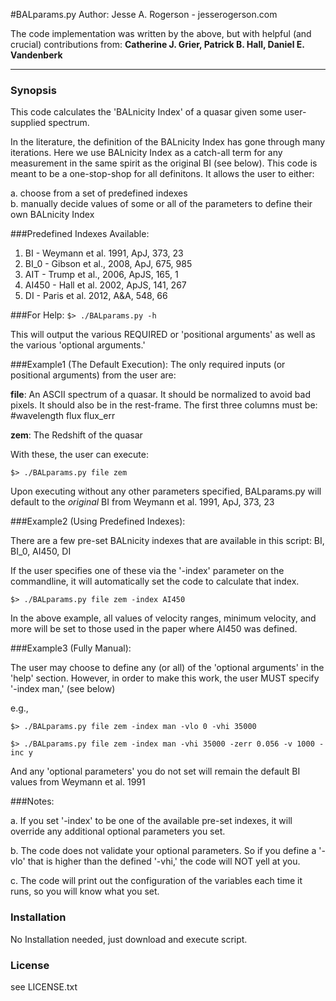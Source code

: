 #BALparams.py
Author: Jesse A. Rogerson - jesserogerson.com

The code implementation was written by the above, but with helpful (and crucial) contributions from: **Catherine J. Grier, Patrick B. Hall, Daniel E. Vandenberk**

-----

### Synopsis

This code calculates the 'BALnicity Index' of a quasar given some user-supplied spectrum.

In the literature, the definition of the BALnicity Index has gone through many iterations. Here we use BALnicity Index as a catch-all term for any measurement in the same spirit as the original BI (see below). This code is meant to be a one-stop-shop for all definitons. It allows the user to either:

a. choose from a set of predefined indexes  
b. manually decide values of some or all of the parameters to define their own BALnicity Index

###Predefined Indexes Available:

1. BI - Weymann et al. 1991, ApJ, 373, 23
2. BI_0 - Gibson et al., 2008, ApJ, 675, 985
3. AIT - Trump et al., 2006, ApJS, 165, 1
4. AI450 - Hall et al. 2002, ApJS, 141, 267
5. DI - Paris et al. 2012, A&A, 548, 66


###For Help:
`$> ./BALparams.py -h`

This will output the various REQUIRED or 'positional arguments' as well as the various 'optional arguments.'

###Example1 (The Default Execution):
The only required inputs (or positional arguments) from the user are:

**file**: An ASCII spectrum of a quasar. It should be normalized to avoid bad pixels. It should also be in the rest-frame. The first three columns must be: #wavelength flux flux_err

**zem**:  The Redshift of the quasar

With these, the user can execute:

`$> ./BALparams.py file zem`

Upon executing without any other parameters specified,
BALparams.py will default to the *original* BI from
Weymann et al. 1991, ApJ, 373, 23

###Example2 (Using Predefined Indexes):

There are a few pre-set BALnicity indexes that are available in this script: BI, BI_0, AI450, DI

If the user specifies one of these via the '-index' parameter on the commandline, it will automatically set the code to calculate that index.

`$> ./BALparams.py file zem -index AI450`

In the above example, all values of velocity ranges, minimum velocity, and more will be set to those used in the paper where AI450 was defined.

###Example3 (Fully Manual):

The user may choose to define any (or all) of the 'optional arguments' in the 'help' section. However, in order to make this work, the user MUST specify '-index man,' (see below)

e.g.,

`$> ./BALparams.py file zem -index man -vlo 0 -vhi 35000`

`$> ./BALparams.py file zem -index man -vhi 35000 -zerr 0.056 -v 1000 -inc y`

And any 'optional parameters' you do not set will remain the default BI values from Weymann et al. 1991

###Notes:

a. If you set '-index' to be one of the available pre-set indexes, it will override any additional optional parameters you set.

b. The code does not validate your optional parameters. So if you define a '-vlo' that is higher than the defined '-vhi,' the code will NOT yell at you.

c. The code will print out the configuration of the
variables each time it runs, so you will know what you set.

### Installation

No Installation needed, just download and execute script.

### License

see LICENSE.txt
